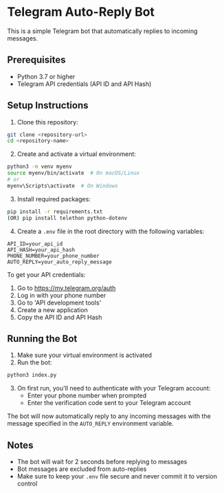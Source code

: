 # Telegram Auto-Reply Bot

This is a simple Telegram bot that automatically replies to incoming messages.

## Prerequisites

- Python 3.7 or higher
- Telegram API credentials (API ID and API Hash)

## Setup Instructions

1. Clone this repository:

```bash
git clone <repository-url>
cd <repository-name>
```

2. Create and activate a virtual environment:

```bash
python3 -m venv myenv
source myenv/bin/activate  # On macOS/Linux
# or
myenv\Scripts\activate  # On Windows
```

3. Install required packages:

```bash
pip install -r requirements.txt
(OR) pip install telethon python-dotenv
```

4. Create a `.env` file in the root directory with the following variables:

```
API_ID=your_api_id
API_HASH=your_api_hash
PHONE_NUMBER=your_phone_number
AUTO_REPLY=your_auto_reply_message
```

To get your API credentials:

1. Go to https://my.telegram.org/auth
2. Log in with your phone number
3. Go to 'API development tools'
4. Create a new application
5. Copy the API ID and API Hash

## Running the Bot

1. Make sure your virtual environment is activated
2. Run the bot:

```bash
python3 index.py
```

3. On first run, you'll need to authenticate with your Telegram account:
   - Enter your phone number when prompted
   - Enter the verification code sent to your Telegram account

The bot will now automatically reply to any incoming messages with the message specified in the `AUTO_REPLY` environment variable.

## Notes

- The bot will wait for 2 seconds before replying to messages
- Bot messages are excluded from auto-replies
- Make sure to keep your `.env` file secure and never commit it to version control
